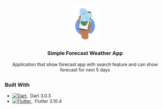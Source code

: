 <!-- PROJECT LOGO -->
<br />
<div align="center">
    <img src="assets/images/ic_logo_app.png" alt="Logo" width="80">
  <h3 align="center">Simple Forecast Weather App</h3>

  <p align="center">
    Application that show forecast app with search feature and can show forecast for next 5 days
  </p>
</div>

##

### Built With

* <a href="https://dart.dev/">
    <img src="https://www.vectorlogo.zone/logos/dartlang/dartlang-icon.svg" alt="Dart" width="24"> 
  </a>  
   &nbsp;&nbsp;Dart 3.0.3
  


* <a href="https://flutter.dev/">
    <img src="https://www.vectorlogo.zone/logos/flutterio/flutterio-icon.svg" alt="Flutter" width="24"> 
  </a>
   &nbsp;&nbsp;Flutter 3.10.4


